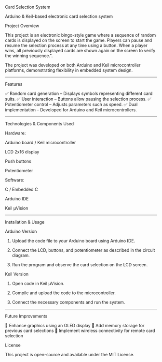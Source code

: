            
Card Selection System

Arduino & Keil-based electronic card selection system

Project Overview

This project is an electronic bingo-style game where a sequence of random cards is displayed on the screen to start the game. Players can pause and resume the selection process at any time using a button. When a player wins, all previously displayed cards are shown again on the screen to verify the winning sequence.".

The project was developed on both Arduino and Keil microcontroller platforms, demonstrating flexibility in embedded system design.


---

Features

✅ Random card generation – Displays symbols representing different card suits.
✅ User interaction – Buttons allow pausing the selection process.
✅ Potentiometer control – Adjusts parameters such as speed.
✅ Dual implementation – Developed for Arduino and Keil microcontrollers.


---

Technologies & Components Used

Hardware:

Arduino board / Keil microcontroller

LCD 2x16 display

Push buttons

Potentiometer


Software:

C / Embedded C

Arduino IDE

Keil µVision


---

Installation & Usage

Arduino Version

1. Upload the code file to your Arduino board using Arduino IDE.


2. Connect the LCD, buttons, and potentiometer as described in the circuit diagram.


3. Run the program and observe the card selection on the LCD screen.



Keil Version

1. Open code in Keil µVision.


2. Compile and upload the code to the microcontroller.


3. Connect the necessary components and run the system.

---

Future Improvements

🚀 Enhance graphics using an OLED display
🚀 Add memory storage for previous card selections
🚀 Implement wireless connectivity for remote card selection



License

This project is open-source and available under the MIT License.
